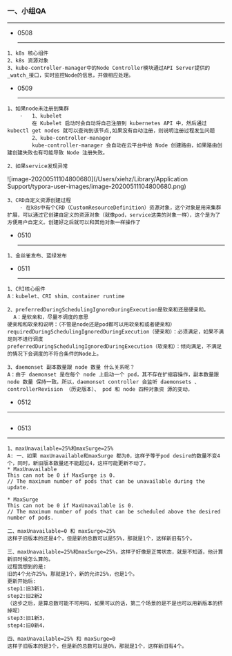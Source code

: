### 一、小组QA

***

* 0508

  ***

```
1、k8s 核心组件
2、k8s 资源对象
3、kube-controller-manager中的Node Controller模块通过API Server提供的_watch_接口，实时监控Node的信息，并做相应处理。
```

* 0509

  ***

```
1、如果node未注册到集群
	·	1、kubelet
		在 Kubelet 启动时会自动将自己注册到 kubernetes API 中，然后通过 kubectl get nodes 就可以查询到该节点,如果没有自动注册，则说明注册过程发生问题
		2、kube-controller-manager 
		kube-controller-manager 会自动在云平台中给 Node 创建路由，如果路由创建创建失败也有可能导致 Node 注册失败。
```

```
2、如果service发现异常
```

![image-20200511104800680](/Users/xiehz/Library/Application Support/typora-user-images/image-20200511104800680.png)

```
3、CRD自定义资源创建过程
	· 在k8s中有个CRD（CustomResourceDefinition）资源对象，这个对象是用来集群扩展，可以通过它创建自定义的资源对象（就像pod，service这类的对象一样），这个是为了方便用户自定义。创建好之后就可以和其他对象一样操作了
```

* 0510

  ***

```
1、金丝雀发布、蓝绿发布
```

* 0511

  ***

```
1、CRI核心组件
A：kubelet、CRI shim、container runtime
```

```
2、preferredDuringSchedulingIgnoreDuringExecution是软亲和还是硬亲和。
  A：是软亲和，尽量不调度的意思
硬亲和和软亲和说明：（不管是node还是pod都可以用软亲和或者硬亲和）
requiredDuringSchedulingIgnoredDuringExecution（硬亲和）：必须满足，如果不满足则不进行调度
preferredDuringSchedulingIgnoredDuringExecution（软亲和）：倾向满足，不满足的情况下会调度的不符合条件的Node上。
```

```
3、daemonset 副本数量跟 node 数量 什么关系呢？
A：由于 daemonset 是在每个 node 上启动一个 pod，其不存在扩缩容操作，副本数量跟 node 数量 保持一致。所以，daemonset controller 会监听 daemonsets 、 controllerRevision （历史版本）、 pod 和 node 四种对象资 源的变动，
```

* 0512

***

```

```

* 0513

***

```
1、maxUnavailable=25%和maxSurge=25%
A: 一、如果 maxUnavailable和maxSurge 都为0，这样子等于pod desire的数量不变4个，同时，新旧版本数量还不能超过4，这样可能更新不动了。
* MaxUnavailable    
This can not be 0 if MaxSurge is 0.
// The maximum number of pods that can be unavailable during the update.

* MaxSurge    
This can not be 0 if MaxUnavailable is 0.
// The maximum number of pods that can be scheduled above the desired number of pods.

二、maxUnavailable=0 和 maxSurge=25%
这样子旧版本的还是4个，但是新的总数可以是55%，那就是1个，这样新旧有5个。

三、maxUnavailable=25%和maxSurge=25%，这样子好像是正常状态，就是不知道，他计算新旧时候怎么算的。
过程我想到的是:
旧的4个允许25%，那就是1个，新的允许25%，也是1个。
更新开始后:
step1:旧3新1，
step2:旧2新2
（这步之后，是算总数可能不可用吗，如果可以的话，第二个场景的是不是也可以用新版本的挤掉呢）
step3:旧1新3，
step4:旧0新4，

四、maxUnavailable=25% 和 maxSurge=0
这样子旧版本的是3个，但是新的总数可以是0%，那就是1个，这样新旧有4个。
```

